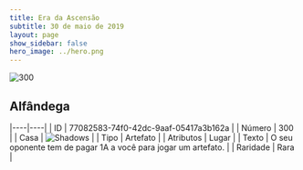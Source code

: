 ```yaml
---
title: Era da Ascensão
subtitle: 30 de maio de 2019
layout: page
show_sidebar: false
hero_image: ../hero.png
---
```


![300](https://cdn.keyforgegame.com/media/card_front/pt/435_300_CV65P6G2VCGC_pt.png)

## Alfândega

|----|----|
| ID | 77082583-74f0-42dc-9aaf-05417a3b162a |
| Número | 300 |
| Casa | ![Shadows](https://archonarcana.com/images/thumb/e/ee/Shadows.png/22px-Shadows.png "Sombras") |
| Tipo | Artefato |
| Atributos | Lugar |
| Texto | O seu oponente tem de pagar 1A a você para jogar um artefato. |
| Raridade | Rara |
